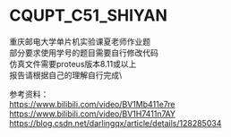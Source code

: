 # CQUPT_C51_SHIYAN
重庆邮电大学单片机实验课夏老师作业题\
部分要求使用学号的题目需要自行修改代码\
仿真文件需要proteus版本8.11或以上\
报告请根据自己的理解自行完成\

参考资料：\
https://www.bilibili.com/video/BV1Mb411e7re \
https://www.bilibili.com/video/BV1H7411n7AY \
https://blog.csdn.net/darlingqx/article/details/128285034

